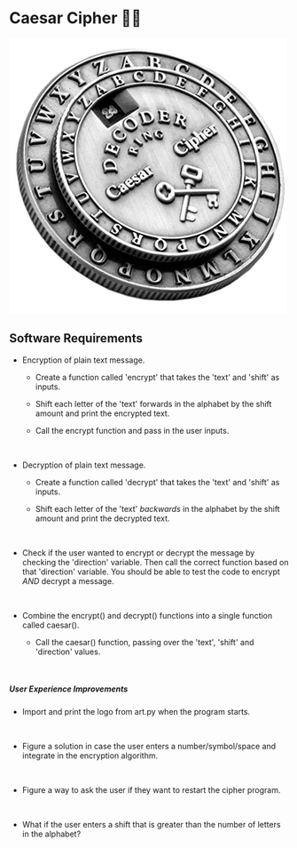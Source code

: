# Caesar Cipher 🤴🏼

<img src = "caesar_cipher.jpeg">

## Software Requirements

- Encryption of plain text message.

  -  Create a function called 'encrypt' that takes the 'text'   and 'shift' as inputs.

  - Shift each letter of the 'text' forwards in the alphabet  by the shift amount and print the encrypted text.

  -  Call the encrypt function and pass in the user inputs.
<br>

- Decryption of plain text message.

  -  Create a function called 'decrypt' that takes the 'text'   and 'shift' as inputs.

  - Shift each letter of the 'text' *backwards* in the alphabet by the shift amount and print the decrypted text.
<br>

-  Check if the user wanted to encrypt or decrypt the message by checking the 'direction' variable. Then call the correct function based on that 'direction' variable. You should be able to test the code to encrypt *AND* decrypt a message.
<br>

- Combine the encrypt() and decrypt() functions into a single function called caesar().
 
  - Call the caesar() function, passing over the 'text', 'shift' and 'direction' values.
<br>


##### User Experience Improvements

- Import and print the logo from art.py when the program starts.
<br>

- Figure a solution in case the user enters a number/symbol/space and integrate in the encryption algorithm.
<br>

- Figure a way to ask the user if they want to restart the cipher program.
<br>

- What if the user enters a shift that is greater than the number of letters in the alphabet?
